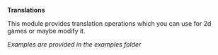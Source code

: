 **Translations**

This module provides translation operations which you can use for 2d games or maybe modify it.

*Examples are provided in the examples folder*
